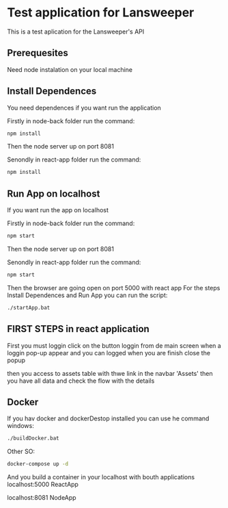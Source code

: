 # Test application for Lansweeper

This is a test aplication for the Lansweeper's API

## Prerequesites

Need node instalation on your local machine

## Install Dependences

You need dependences if you want run the application

Firstly in node-back folder run the command:
```bash
npm install
```
Then the node server up on port 8081

Senondly in react-app folder run the command:
```bash
npm install
```

## Run App on localhost

If you want run the app on localhost

Firstly in node-back folder run the command:
```bash
npm start
```
Then the node server up on port 8081

Senondly in react-app folder run the command:
```bash
npm start
```
Then the browser are going open on port 5000 with react app
For the steps Install Dependences and Run App you can run the script:
```bash
./startApp.bat
```

## FIRST STEPS in react application

First you must loggin click on the button loggin from de main screen
when  a loggin pop-up appear and you can logged  when you are finish close the popup

then you access to assets table with thwe link in the navbar 'Assets'
then you have all data and check the flow with the details

## Docker
If you hav docker and dockerDestop installed you can use he command
windows:
```bash
./buildDocker.bat
```
Other SO:
```bash
docker-compose up -d
```
And you build a container in your localhost with bouth applications
localhost:5000 ReactApp

localhost:8081 NodeApp